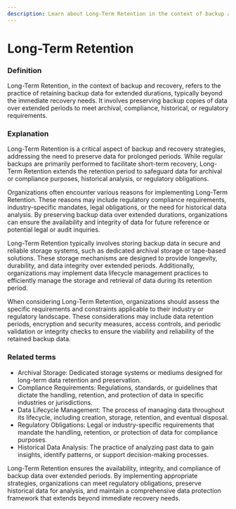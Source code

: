 ```yaml
---
description: Learn about Long-Term Retention in the context of backup and recovery.
---
```


# Long-Term Retention

### Definition

Long-Term Retention, in the context of backup and recovery, refers to the practice of retaining backup data for extended durations, typically beyond the immediate recovery needs. It involves preserving backup copies of data over extended periods to meet archival, compliance, historical, or regulatory requirements.

### Explanation

Long-Term Retention is a critical aspect of backup and recovery strategies, addressing the need to preserve data for prolonged periods. While regular backups are primarily performed to facilitate short-term recovery, Long-Term Retention extends the retention period to safeguard data for archival or compliance purposes, historical analysis, or regulatory obligations.

Organizations often encounter various reasons for implementing Long-Term Retention. These reasons may include regulatory compliance requirements, industry-specific mandates, legal obligations, or the need for historical data analysis. By preserving backup data over extended durations, organizations can ensure the availability and integrity of data for future reference or potential legal or audit inquiries.

Long-Term Retention typically involves storing backup data in secure and reliable storage systems, such as dedicated archival storage or tape-based solutions. These storage mechanisms are designed to provide longevity, durability, and data integrity over extended periods. Additionally, organizations may implement data lifecycle management practices to efficiently manage the storage and retrieval of data during its retention period.

When considering Long-Term Retention, organizations should assess the specific requirements and constraints applicable to their industry or regulatory landscape. These considerations may include data retention periods, encryption and security measures, access controls, and periodic validation or integrity checks to ensure the viability and reliability of the retained backup data.

### Related terms

* Archival Storage: Dedicated storage systems or mediums designed for long-term data retention and preservation.
* Compliance Requirements: Regulations, standards, or guidelines that dictate the handling, retention, and protection of data in specific industries or jurisdictions.
* Data Lifecycle Management: The process of managing data throughout its lifecycle, including creation, storage, retention, and eventual disposal.
* Regulatory Obligations: Legal or industry-specific requirements that mandate the handling, retention, or protection of data for compliance purposes.
* Historical Data Analysis: The practice of analyzing past data to gain insights, identify patterns, or support decision-making processes.

Long-Term Retention ensures the availability, integrity, and compliance of backup data over extended periods. By implementing appropriate strategies, organizations can meet regulatory obligations, preserve historical data for analysis, and maintain a comprehensive data protection framework that extends beyond immediate recovery needs.
